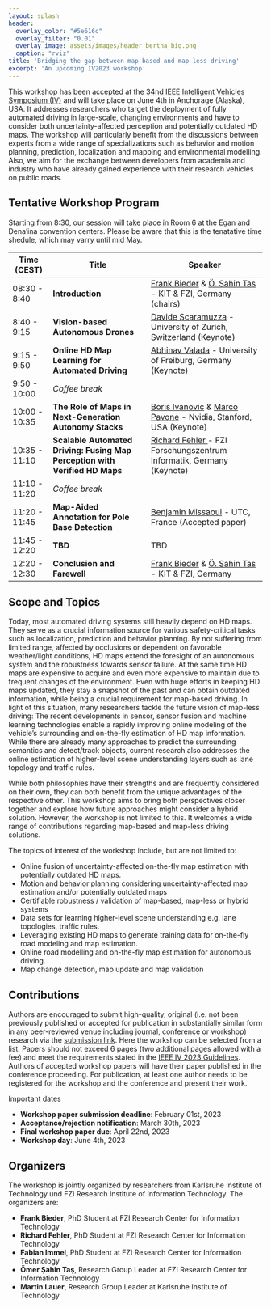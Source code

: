 ```yaml
---
layout: splash
header:
  overlay_color: "#5e616c"
  overlay_filter: "0.01"
  overlay_image: assets/images/header_bertha_big.png
  caption: "rviz"
title: 'Bridging the gap between map-based and map-less driving'
excerpt: 'An upcoming IV2023 workshop'
---
```


This workshop has been accepted at the [34nd IEEE Intelligent Vehicles Symposium (IV)](https://2023.ieee-iv.org/) and will take place on June 4th in Anchorage (Alaska), USA. It addresses researchers who target the deployment of fully automated driving in large-scale, changing environments and have to consider both uncertainty-affected perception and potentially outdated HD maps. The workshop will particularly benefit from the discussions between experts from a wide range of specializations such as behavior and motion planning, prediction, localization and mapping and environmental modelling. Also, we aim for the exchange between developers from academia and industry who have already gained experience with their research vehicles on public roads.

## Tentative Workshop Program
Starting from 8:30, our session will take place in Room 6 at the Egan and Dena’ina convention centers. Please be aware that this is the tenatative time shedule, which may varry until mid May.

|Time (CEST)   | Title                  | Speaker |
|--------------|--------------------------------------|-----------|
|08:30 - 8:40 | **Introduction** | [Frank Bieder](https://www.mrt.kit.edu/mitarbeiter_bieder.php) & [Ö. Sahin Tas](https://www.omersahintas.com/) - KIT & FZI, Germany (chairs)
|8:40 - 9:15 | **Vision-based Autonomous Drones** | [Davide Scaramuzza](https://rpg.ifi.uzh.ch/people_scaramuzza.html) - University of Zurich, Switzerland (Keynote)
|9:15 - 9:50 | **Online HD Map Learning for Automated Driving** | [Abhinav Valada](https://rl.uni-freiburg.de/people/valada) - University of Freiburg, Germany (Keynote)
|9:50 - 10:00 | *Coffee break*
|10:00 - 10:35 | **The Role of Maps in Next-Generation Autonomy Stacks** | [Boris Ivanovic](https://www.borisivanovic.com) & [Marco Pavone](https://profiles.stanford.edu/marco-pavone) - Nvidia, Stanford, USA (Keynote)
|10:35 - 11:10 | **Scalable Automated Driving: Fusing Map Perception with Verified HD Maps** | [Richard Fehler ](https://www.linkedin.com/in/richard-fehler/?originalSubdomain=de) - FZI Forschungszentrum Informatik, Germany (Keynote)
|11:10 - 11:20 | *Coffee break*
|11:20 - 11:45 | **Map-Aided Annotation for Pole Base Detection** | [Benjamin Missaoui](https://kit-mrt.github.io/iv2023_workshop_bridging_the_gap) - UTC, France (Accepted paper)
|11:45 - 12:20 | **TBD** | TBD
|12:20 - 12:30 | **Conclusion and Farewell** | [Frank Bieder](https://www.mrt.kit.edu/mitarbeiter_bieder.php) & [Ö. Sahin Tas](https://www.omersahintas.com/) - KIT & FZI, Germany


## Scope and Topics

Today, most automated driving systems still heavily depend on HD maps. They serve as a crucial information source for various safety-critical tasks such as localization, prediction and behavior planning. By not suffering from limited range, affected by occlusions or dependent on favorable weather/light conditions, HD maps extend the foresight of an autonomous system and the robustness towards sensor failure. At the same time HD maps are expensive to acquire and even more expensive to maintain due to frequent changes of the environment. Even with huge efforts in keeping HD maps updated, they stay a snapshot of the past and can obtain outdated information, while being a crucial requirement for map-based driving. In light of this situation, many researchers tackle the future vision of map-less driving: The recent developments in sensor, sensor fusion and machine learning technologies enable a rapidly improving online modeling of the vehicle’s surrounding and on-the-fly estimation of HD map information. While there are already many approaches to predict the surrounding semantics and detect/track objects, current research also addresses the online estimation of higher-level scene understanding layers such as lane topology and traffic rules. 

While both philosophies have their strengths and are frequently considered on their own, they can both benefit from the unique advantages of the respective other. This workshop aims to bring both perspectives closer together and explore how future approaches might consider a hybrid solution. However, the workshop is not limited to this. It welcomes a wide range of contributions regarding map-based and map-less driving solutions.  

The topics of interest of the workshop include, but are not limited to:
- Online fusion of uncertainty-affected on-the-fly map estimation with potentially outdated HD maps.
- Motion and behavior planning considering uncertainty-affected map estimation and/or potentially outdated maps
- Certifiable robustness / validation of map-based, map-less or hybrid systems
- Data sets for learning higher-level scene understanding e.g. lane topologies, traffic rules.
- Leveraging existing HD maps to generate training data for on-the-fly road modeling and map estimation.
- Online road modelling and on-the-fly map estimation for autonomous driving.
- Map change detection, map update and map validation


## Contributions

Authors are encouraged to submit high-quality, original (i.e. not been previously published or accepted for publication in substantially similar form in any peer-reviewed venue including journal, conference or workshop) research via the [submission link](https://edas.info/newPaper.php?c=30459&track=115618). Here the workshop can be selected from a list. Papers should not exceed 6 pages (two additional pages allowed with a fee) and meet the requirements stated in the [IEEE IV 2023 Guidelines](https://2023.ieee-iv.org/paper-submission/). Authors of accepted workshop papers will have their paper published in the conference proceeding. For publication, at least one author needs to be registered for the workshop and the conference and present their work.

Important dates
- **Workshop paper submission deadline**: February 01st, 2023
- **Acceptance/rejection notification**: March 30th, 2023
- **Final workshop paper due**: April 22nd, 2023
- **Workshop day**: June 4th, 2023

## Organizers

The workshop is jointly organized by researchers from Karlsruhe Institute of Technology und FZI Research Institute of Information Technology. The organizers are:

- **Frank Bieder**, PhD Student at FZI Research Center for Information Technology
- **Richard Fehler**, PhD Student at FZI Research Center for Information Technology
- **Fabian Immel**, PhD Student at FZI Research Center for Information Technology
- **Ömer Şahin Taş**, Research Group Leader at FZI Research Center for Information Technology
- **Martin Lauer**, Research Group Leader at Karlsruhe Institute of Technology


